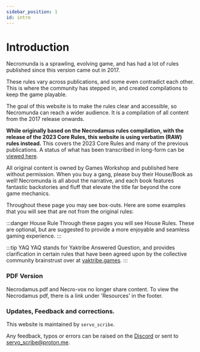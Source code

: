 ```yaml
---
sidebar_position: 1
id: intro
---
```


# Introduction

Necromunda is a sprawling, evolving game, and has had a lot of rules published since this version came out in 2017.

These rules vary across publications, and some even contradict each other. This is where the community has stepped in, and created compilations to keep the game playable.

The goal of this website is to make the rules clear and accessible, so Necromunda can reach a wider audience. It is a compilation of all content from the 2017 release onwards.

**While originally based on the Necrodamus rules compilation, with the release of the 2023 Core Rules, this website is using verbatim (RAW) rules instead.** This covers the 2023 Core Rules and many of the previous publications. A status of what has been transcribed in long-form can be [viewed here](/docs/rules-revision/).

All original content is owned by Games Workshop and published here without permission. When you buy a gang, please buy their House/Book as well! Necromunda is all about the narrative, and each book features fantastic backstories and fluff that elevate the title far beyond the core game mechanics.

Throughout these page you may see box-outs. Here are some examples that you will see that are not from the original rules:

:::danger House Rule
Through these pages you will see House Rules. These are optional, but are suggested to provide a more enjoyable and seamless gaming experience.
:::

:::tip YAQ
YAQ stands for Yaktribe Answered Question, and provides clarification in certain rules that have been agreed upon by the collective community brainstrust over at [yaktribe.games](https://yaktribe.games/).
:::

### PDF Version

Necrodamus.pdf and Necro-vox no longer share content. To view the Necrodamus pdf, there is a link under 'Resources' in the footer.

### Updates, Feedback and corrections.

This website is maintained by `servo_scribe`.

Any feedback, typos or errors can be raised on the [Discord](https://discord.gg/UepSaKA6cx) or sent to [servo_scribe@proton.me](mailto:servo_scribe@proton.me).
